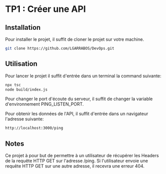 # TP1 : Créer une API

## Installation
Pour installer le projet, il suffit de cloner le projet sur votre machine.
```bash
git clone https://github.com/LGARRABOS/DevOps.git
```

## Utilisation
Pour lancer le projet il suffit d'entrée dans un terminal la command suivante:
```bash
npx tsc
node build/index.js
```
Pour changer le port d'écoute du serveur, il suffit de changer la variable d'environnement PING_LISTEN_PORT.

Pour obtenir les données de l'API, il suffit d'entrée dans un navigateur l'adresse suivante:
```bash
http://localhost:3000/ping
```

## Notes
Ce projet à pour but de permettre à un utilisateur de récupérer les Headers de la requête HTTP GET sur l'adresse /ping.
Si l'utilisateur envoie une requête HTTP GET sur une autre adresse, il recevra une erreur 404.